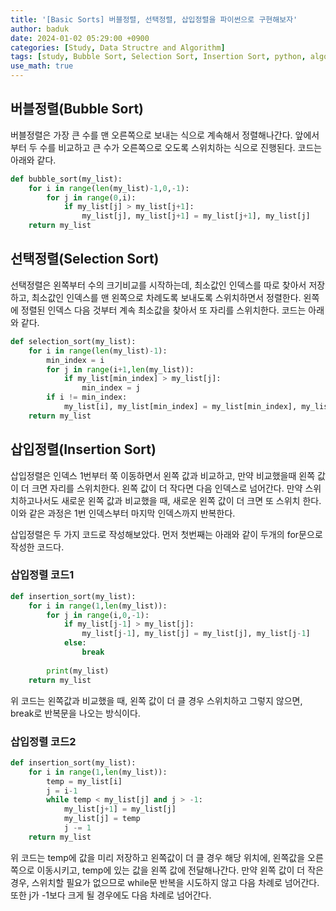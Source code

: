```yaml
---
title: '[Basic Sorts] 버블정렬, 선택정렬, 삽입정렬을 파이썬으로 구현해보자'
author: baduk
date: 2024-01-02 05:29:00 +0900
categories: [Study, Data Structre and Algorithm]
tags: [study, Bubble Sort, Selection Sort, Insertion Sort, python, algorithm]
use_math: true
---
```

<script async src="https://pagead2.googlesyndication.com/pagead/js/adsbygoogle.js?client=ca-pub-2582023706445264"
     crossorigin="anonymous"></script>

## 버블정렬(Bubble Sort)
버블정렬은 가장 큰 수를 맨 오른쪽으로 보내는 식으로 계속해서 정렬해나간다. 앞에서 부터 두 수를 비교하고 큰 수가 오른쪽으로 오도록 스위치하는 식으로 진행된다. 코드는 아래와 같다.

```python
def bubble_sort(my_list):
    for i in range(len(my_list)-1,0,-1):
        for j in range(0,i):
            if my_list[j] > my_list[j+1]:
                my_list[j], my_list[j+1] = my_list[j+1], my_list[j]
    return my_list
```

## 선택정렬(Selection Sort)
선택정렬은 왼쪽부터 수의 크기비교를 시작하는데, 최소값인 인덱스를 따로 찾아서 저장하고, 최소값인 인덱스를 맨 왼쪽으로 차례도록 보내도록 스위치하면서 정렬한다. 왼쪽에 정렬된 인덱스 다음 것부터 계속 최소값을 찾아서 또 자리를 스위치한다. 코드는 아래와 같다.

```python
def selection_sort(my_list):
    for i in range(len(my_list)-1):
        min_index = i
        for j in range(i+1,len(my_list)):
            if my_list[min_index] > my_list[j]:
                min_index = j
        if i != min_index:
            my_list[i], my_list[min_index] = my_list[min_index], my_list[i]
    return my_list
```

## 삽입정렬(Insertion Sort)
삽입정렬은 인덱스 1번부터 쭉 이동하면서 왼쪽 값과 비교하고, 만약 비교했을때 왼쪽 값이 더 크면 자리를 스위치한다. 왼쪽 값이 더 작다면 다음 인덱스로 넘어간다. 만약 스위치하고나서도 새로운 왼쪽 값과 비교했을 때, 새로운 왼쪽 값이 더 크면 또 스위치 한다. 이와 같은 과정은 1번 인덱스부터 마지막 인덱스까지 반복한다.

삽입정렬은 두 가지 코드로 작성해보았다. 먼저 첫번째는 아래와 같이 두개의 for문으로 작성한 코드다.
### 삽입정렬 코드1
```python
def insertion_sort(my_list):
    for i in range(1,len(my_list)):
        for j in range(i,0,-1):
            if my_list[j-1] > my_list[j]:
                my_list[j-1], my_list[j] = my_list[j], my_list[j-1]
            else:
                break
    
        print(my_list)
    return my_list
```
위 코드는 왼쪽값과 비교했을 때, 왼쪽 값이 더 클 경우 스위치하고 그렇지 않으면, break로 반복문을 나오는 방식이다.

### 삽입정렬 코드2
```python
def insertion_sort(my_list):
    for i in range(1,len(my_list)):
        temp = my_list[i]
        j = i-1
        while temp < my_list[j] and j > -1:
            my_list[j+1] = my_list[j]
            my_list[j] = temp
            j -= 1
    return my_list
```
위 코드는 temp에 값을 미리 저장하고 왼쪽값이 더 클 경우 해당 위치에, 왼쪽값을 오른쪽으로 이동시키고, temp에 있는 값을 왼쪽 값에 전달해나간다. 만약 왼쪽 값이 더 작은 경우, 스위치할 필요가 없으므로 while문 반복을 시도하지 않고 다음 차례로 넘어간다. 또한 j가 -1보다 크게 될 경우에도 다음 차례로 넘어간다.


<script async src="https://pagead2.googlesyndication.com/pagead/js/adsbygoogle.js?client=ca-pub-2582023706445264"
     crossorigin="anonymous"></script>